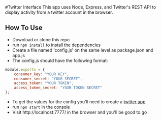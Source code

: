 #Twitter Interface
This app uses Node, Express, and Twitter's REST API to display activity from a twitter account in the browser.

## How To Use

* Download or clone this repo
* run ```npm install``` to install the dependencies
* Create a file named 'config.js' on the same level as package.json and app.js
* The config.js should have the following format:
```javascript
module.exports = {
    consumer_key: "YOUR KEY",
    consumer_secret: "YOUR SECRET",
    access_token: "YOUR TOKEN",
    access_token_secret: "YOUR TOKEN SECRET"
};
```
* To get the values for the config you'll need to create a [twitter app](https://apps.twitter.com/)
* run ```npm start``` in the console
* Visit http://localhost:7777/ in the browser and you'll be good to go

